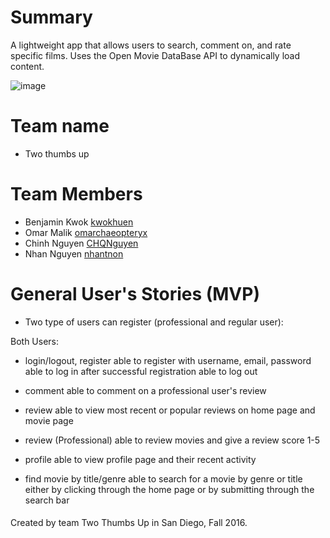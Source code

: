 # Summary
A lightweight app that allows users to search, comment on, and rate specific films. Uses the Open Movie DataBase API to dynamically load content.

![image](https://docs.google.com/drawings/d/1TjxEtWYBTV_sBJqQb1iyhcixLKQEYmITDmENwHpk4Nk/pub?w=759&amp;h=604)

# Team name
* Two thumbs up

# Team Members
* Benjamin Kwok [kwokhuen](https://github.com/kwokhuen)
* Omar Malik [omarchaeopteryx](https://github.com/omarchaeopteryx)
* Chinh Nguyen [CHQNguyen](https://github.com/CHQNguyen)
* Nhan Nguyen [nhantnon](https://github.com/nhantnon)

# General User's Stories (MVP)
* Two type of users can register (professional and regular user):


Both Users:
* login/logout, register
able to register with username, email, password
able to log in after successful registration
able to log out

* comment
able to comment on a professional user's review

* review
able to view most recent or popular reviews on home page and movie page

* review (Professional)
able to review movies and give a review score 1-5

* profile
able to view profile page and their recent activity

* find movie by title/genre
able to search for a movie by genre or title either by clicking through the home page or by submitting through the search bar

####
Created by team Two Thumbs Up in San Diego, Fall 2016.
